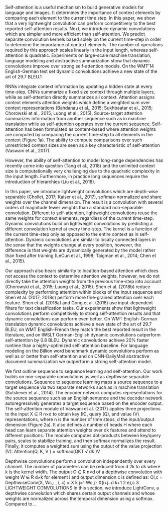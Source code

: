Self-attention is a useful mechanism to build generative models for language and images. It 
determines the importance of context elements by comparing each element to the current time step. 
In this paper, we show that a very lightweight convolution can perform competitively to the best 
reported self-attention results. Next, we introduce dynamic convolutions which are simpler and more 
efficient than self-attention. We predict separate convolution kernels based solely on the current 
time-step in order to determine the importance of context elements. The number of operations required 
by this approach scales linearly in the input length, whereas self-attention is quadratic. Experiments 
on large-scale machine translation, language modeling and abstractive summarization show that dynamic 
convolutions improve over strong self-attention models. On the WMT’14 English-German test set dynamic 
convolutions achieve a new state of the art of 29.7 BLEU.1

RNNs integrate context information by updating a hidden state at every time-step, CNNs summarize a 
fixed size context through multiple layers, while as self-attention directly summarizes all context.
Attention assigns context elements attention weights which define a weighted sum over context 
representations (Bahdanau et al., 2015; Sukhbaatar et al., 2015; Chorowski et al., 2015; Luong et al., 2015). 
Source-target attention summarizes information from another sequence such as in machine translation 
while as self-attention operates over the current sequence. Self-attention has been formulated as 
content-based where attention weights are computed by comparing the current time-step to all elements 
in the context (Figure 1a). The ability to compute comparisons over such unrestricted context sizes 
are seen as a key characteristic of self-attention (Vaswani et al., 2017).

However, the ability of self-attention to model long-range dependencies has recently come into 
question (Tang et al., 2018) and the unlimited context size is computationally very challenging 
due to the quadratic complexity in the input length. Furthermore, in practice long sequences 
require the introduction of hierarchies (Liu et al., 2018).

In this paper, we introduce lightweight convolutions which are 
depth-wise separable (Chollet, 2017; Kaiser et al., 2017), softmax-normalized and share weights over 
the channel dimension. The result is a convolution with several orders of magnitude fewer weights 
than a standard non-separable convolution. Different to self-attention, lightweight convolutions reuse 
the same weights for context elements, regardless of the current time-step. Dynamic convolutions build 
on lightweight convolutions by predicting a different convolution kernel at every time-step. 
The kernel is a function of the current time-step only as opposed to the entire context as in 
self-attention. Dynamic convolutions are similar to locally connected 
layers in the sense that the weights change at every position, however, the 
difference is that weights are dynamically generated by the model rather than fixed 
after training (LeCun et al., 1998; Taigman et al., 2014; Chen et al., 2015). 

Our approach also bears similarity to location-based attention which does not access the context to 
determine attention weights, however, we do not directly take the attention weights from the previous 
time-step into account (Chorowski et al., 2015; Luong et al., 2015). Shen et al. (2018b) reduce 
complexity by performing attention within blocks of the input sequence and Shen et al. (2017; 2018c) 
perform more fine-grained attention over each feature. Shen et al. (2018a) and Gong et al. (2018) use 
input-dependent filters for text classification tasks. Our experiments show that lightweight convolutions 
perform competitively to strong self-attention results and that dynamic convolutions can perform even better. 
On WMT English-German translation dynamic convolutions achieve a new state of the art of 29.7 BLEU, 
on WMT English-French they match the best reported result in the literature, and on 
IWSLT German-English dynamic convolutions outperform self-attention by 0.8 BLEU. 
Dynamic convolutions achieve 20% faster runtime than a highly-optimized self-attention baseline. 
For language modeling on the Billion word benchmark dynamic convolutions perform as well as or better than 
self-attention and on CNN-DailyMail abstractive document summarization we outperform a strong self-attention model.

We first outline sequence to sequence learning and self-attention. Our work builds on non-separable 
convolutions as well as depthwise separable convolutions. Sequence to sequence learning maps a source 
sequence to a target sequence via two separate networks such as in machine translation (Sutskever et al., 2014). 
The encoder network computes representations for the source sequence such as an English sentence and the decoder 
network autoregressively generates a target sequence based on the encoder output. 
The self-attention module of Vaswani et al. (2017) applies three projections to the input X ∈ R n×d to 
obtain key (K), query (Q), and value (V) representations, where n is the number of time steps, 
d the input/output dimension (Figure 2a). It also defines a number of heads H where each head can 
learn separate attention weights over dk features and attend to different positions. The module 
computes dot-products between key/query pairs, scales to stabilize training, and then softmax 
normalizes the result. Finally, it computes a weighted sum using the output of the value projection (V): 
Attention(Q, K, V ) = softmax(QKT √ dk )V 

Depthwise convolutions perform a convolution independently over every channel. 
The number of parameters can be reduced from d 2k to dk where k is the kernel width. 
The output O ∈ R n×d of a depthwise convolution with weight W ∈ R d×k for element i and 
output dimension c is defined as: 
Oi,c = DepthwiseConv(X, Wc,: , i, c) = X k j=1 Wc,j · X(i+j−d k+1 2 e),c 
3 LIGHTWEIGHT CONVOLUTIONS In this section, we introduce LightConv, a depthwise convolution 
which shares certain output channels and whose weights are normalized across the 
temporal dimension using a softmax. Compared to...
